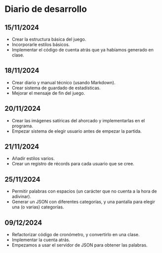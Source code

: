 # Diario de desarrollo

## 15/11/2024

- Crear la estructura básica del juego.
- Incorporarle estilos básicos.
- Implementar el código de cuenta atrás que ya habíamos generado en clase.

## 18/11/2024

- Crear diario y manual técnico (usando Markdown).
- Crear sistema de guardado de estadísticas.
- Mejorar el mensaje de fin del juego.

## 20/11/2024

- Crear las imágenes satíricas del ahorcado y implementarlas en el programa.
- Empezar sistema de elegir usuario antes de empezar la partida.

## 21/11/2024

- Añadir estilos varios.
- Crear un registro de récords para cada usuario que se cree.

## 25/11/2024
- Permitir palabras con espacios (un carácter que no cuenta a la hora de adivinar).
- Generar un JSON con diferentes categorías, y una pantalla para elegir una (o varias) categorías.

## 09/12/2024
- Refactorizar código de cronómetro, y convertirlo en una clase.
- Implementar la cuenta atrás.
- Empezamos a usar el servidor de JSON para obtener las palabras.